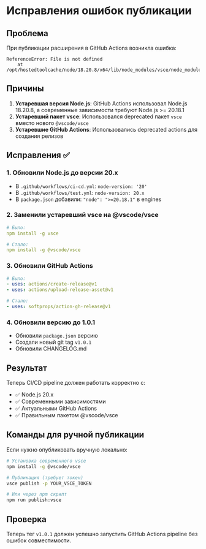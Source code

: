 # Исправления ошибок публикации

## Проблема
При публикации расширения в GitHub Actions возникла ошибка:
```
ReferenceError: File is not defined
    at /opt/hostedtoolcache/node/18.20.8/x64/lib/node_modules/vsce/node_modules/undici/lib/web/webidl/index.js:512:48
```

## Причины
1. **Устаревшая версия Node.js**: GitHub Actions использовал Node.js 18.20.8, а современные зависимости требуют Node.js >= 20.18.1
2. **Устаревший пакет vsce**: Использовался deprecated пакет `vsce` вместо нового `@vscode/vsce`
3. **Устаревшие GitHub Actions**: Использовались deprecated actions для создания релизов

## Исправления ✅

### 1. Обновили Node.js до версии 20.x
- В `.github/workflows/ci-cd.yml`: `node-version: '20'`
- В `.github/workflows/test.yml`: `node-version: 20.x`
- В `package.json` добавили: `"node": ">=20.18.1"` в engines

### 2. Заменили устаревший vsce на @vscode/vsce
```yaml
# Было:
npm install -g vsce

# Стало:
npm install -g @vscode/vsce
```

### 3. Обновили GitHub Actions
```yaml
# Было:
- uses: actions/create-release@v1
- uses: actions/upload-release-asset@v1

# Стало:
- uses: softprops/action-gh-release@v1
```

### 4. Обновили версию до 1.0.1
- Обновили `package.json` версию
- Создали новый git tag `v1.0.1`
- Обновили CHANGELOG.md

## Результат
Теперь CI/CD pipeline должен работать корректно с:
- ✅ Node.js 20.x
- ✅ Современными зависимостями
- ✅ Актуальными GitHub Actions
- ✅ Правильным пакетом @vscode/vsce

## Команды для ручной публикации
Если нужно опубликовать вручную локально:

```bash
# Установка современного vsce
npm install -g @vscode/vsce

# Публикация (требует токен)
vsce publish -p YOUR_VSCE_TOKEN

# Или через npm скрипт
npm run publish:vsce
```

## Проверка
Теперь тег `v1.0.1` должен успешно запустить GitHub Actions pipeline без ошибок совместимости.
